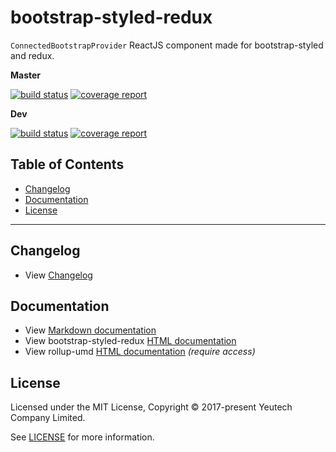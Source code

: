 # bootstrap-styled-redux

`ConnectedBootstrapProvider` ReactJS component made for bootstrap-styled and redux.

**Master**

[![build status](https://module.kopaxgroup.com/bootstrap-styled/bootstrap-styled-redux/badges/master/build.svg)](https://module.kopaxgroup.com/styled-components/bootstrap-styled-redux/commits/master)
[![coverage report](https://module.kopaxgroup.com/bootstrap-styled/bootstrap-styled-redux/badges/master/coverage.svg)](https://module.kopaxgroup.com/styled-components/bootstrap-styled-redux/commits/master)

**Dev**

[![build status](https://module.kopaxgroup.com/bootstrap-styled/bootstrap-styled-redux/badges/dev/build.svg)](https://module.kopaxgroup.com/styled-components/bootstrap-styled-redux/commits/dev)
[![coverage report](https://module.kopaxgroup.com/bootstrap-styled/bootstrap-styled-redux/badges/dev/coverage.svg)](https://module.kopaxgroup.com/styled-components/bootstrap-styled-redux/commits/dev)


## Table of Contents

  - [Changelog](#changelog)
  - [Documentation](#documentation)
  - [License](#license)

---

## Changelog

  - View [Changelog](CHANGELOG.md)
  
## Documentation

  - View [Markdown documentation](docs)
  - View bootstrap-styled-redux [HTML documentation](https://bootstrap-styled.kopaxgroup.com.yeutech.com/bootstrap-styled-redux)
  - View rollup-umd [HTML documentation](https://dev-tools.yeutech.com/rollup-umd) *(require access)*

## License

Licensed under the MIT License, Copyright © 2017-present Yeutech Company Limited.

See [LICENSE](LICENSE.md) for more information.
